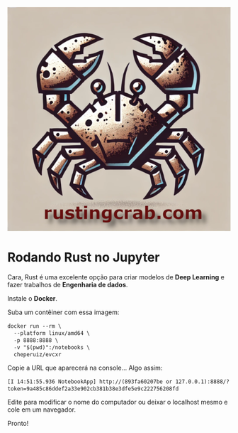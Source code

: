 ![](../../rusting-crab-logo.png)

# Rodando Rust no Jupyter

Cara, Rust é uma excelente opção para criar modelos de **Deep Learning** e fazer trabalhos de **Engenharia de dados**. 

Instale o **Docker**.

Suba um contêiner com essa imagem: 

```shell
docker run --rm \
  --platform linux/amd64 \
  -p 8888:8888 \
  -v "$(pwd)":/notebooks \
  cheperuiz/evcxr
```

Copie a URL que aparecerá na console... Algo assim: 

```shell
[I 14:51:55.936 NotebookApp] http://(893fa60207be or 127.0.0.1):8888/?token=9a485c86ddef2a33e902cb381b38e3dfe5e9c222756208fd
```

Edite para modificar o nome do computador ou deixar o localhost mesmo e cole em um navegador.

Pronto!